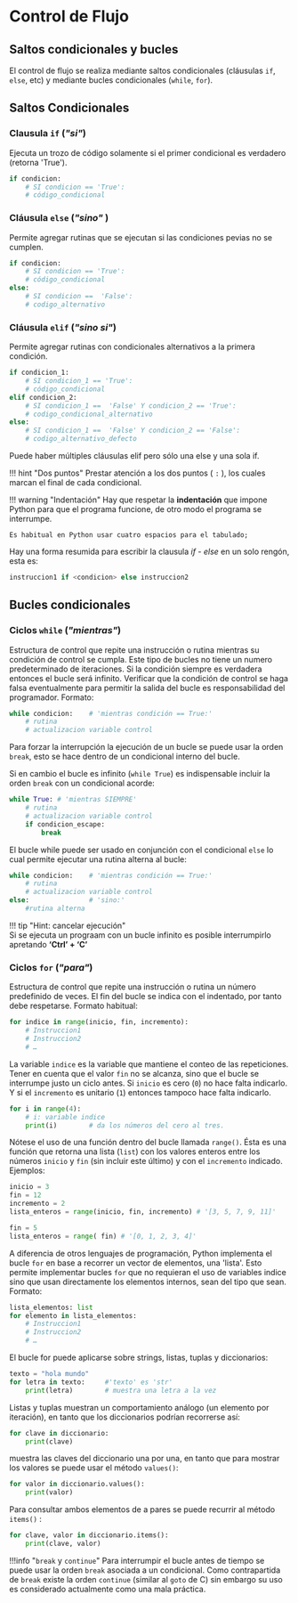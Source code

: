 

# Control de Flujo


## Saltos condicionales y bucles

El control de flujo se realiza mediante saltos condicionales (cláusulas `if`, `else`, etc) y mediante bucles condicionales (`while`, `for`).


## Saltos Condicionales

### Clausula `if` (*"si"*)

Ejecuta un trozo de código solamente si el primer condicional es verdadero (retorna 'True').

```python title="condicional if"
if condicion:
	# SI condicion == 'True':
	# código_condicional
```

### Cláusula `else` (*"sino"*  )

Permite agregar rutinas que se ejecutan si las condiciones pevias no se cumplen.


```python title="condicional if-else"
if condicion:
	# SI condicion == 'True':
	# código_condicional
else:
	# SI condicion ==  'False':
	# codigo_alternativo
```
### Cláusula `elif` (*"sino si"*)

Permite agregar rutinas con condicionales  alternativos a la primera condición.  
```python title="condicional if-elif-else"
if condicion_1:
	# SI condicion_1 == 'True':
	# código_condicional
elif condicion_2:
	# SI condicion_1 ==  'False' Y condicion_2 == 'True':
	# codigo_condicional_alternativo
else:
	# SI condicion_1 ==  'False' Y condicion_2 == 'False':
	# codigo_alternativo_defecto
```

Puede haber múltiples cláusulas elif pero sólo una else y una sola if.


!!! hint "Dos puntos" 
	Prestar atención a los dos puntos ( `:` ), los cuales marcan el final de cada condicional.

!!! warning "Indentación"
	Hay que respetar la **indentación** que impone Python para que el programa funcione, de otro modo el programa se interrumpe. 

	Es habitual en Python usar cuatro espacios para el tabulado; 


Hay una forma resumida para escribir la clausula *if - else* en un solo rengón, esta es:
```python
instruccion1 if <condicion> else instruccion2
```


## Bucles condicionales


### Ciclos `while` (*"mientras"*)

Estructura de control que repite una instrucción o rutina mientras su condición de control se cumpla. Este tipo de bucles no tiene un numero predeterminado de iteraciones. Si la condición siempre es verdadera entonces el bucle será infinito. Verificar que la condición de control se haga falsa eventualmente para permitir la salida del bucle es responsabilidad del programador. Formato:

```python title="bucle while"
while condicion:	# 'mientras condición == True:'
	# rutina
	# actualizacion variable control
```

Para forzar la interrupción la ejecución de un bucle se puede usar la orden `break`, esto se hace dentro de un condicional interno del bucle. 

Si en cambio el bucle es infinito (`while True`) es indispensable incluir la orden `break` con un condicional acorde:

```python title="bucle while-True"
while True:	# 'mientras SIEMPRE'
	# rutina
	# actualizacion variable control
	if condicion_escape:
		break

```

El bucle while puede ser usado en conjunción con el condicional `else` lo cual permite ejecutar una rutina alterna al bucle:

```python title="bucle while-else"
while condicion:	# 'mientras condición == True:'
	# rutina
	# actualizacion variable control
else:				# 'sino:'
	#rutina alterna
```
!!! tip "Hint: cancelar ejecución"  
	Si se ejecuta un prograam con un bucle infinito es posible interrumpirlo apretando **‘Ctrl’ + ‘C’**

### Ciclos `for` (*"para"*)

Estructura de control que repite una instrucción o rutina un número predefinido de veces. El fin del bucle se indica con el indentado, por tanto debe respetarse. Formato habitual:

```python title="bucle for - range()"
for indice in range(inicio, fin, incremento):
	# Instruccion1
	# Instruccion2
	# …
```

La variable `indice` es la variable que mantiene el conteo de las repeticiones. Tener en cuenta que el valor `fin` no se alcanza, sino que el bucle se interrumpe justo un ciclo antes. Si `inicio` es cero (`0`) no hace falta indicarlo. Y si el `incremento` es unitario (`1`) entonces tampoco hace falta indicarlo.

```python title="Ejemplo: contar hasta tres"
for i in range(4):
	# i: variable indice
	print(i)		# da los números del cero al tres.
```
Nótese el uso de una función dentro del bucle llamada `range()`. Ésta es una función que retorna una lista (`list`) con los valores enteros entre los números `inicio` y `fin` (sin incluir este último) y con el `incremento` indicado. Ejemplos:

```python title="función range() - completa"
inicio = 3
fin = 12
incremento = 2 
lista_enteros = range(inicio, fin, incremento) # '[3, 5, 7, 9, 11]'
```

```python title="función range() - mínimo "
fin = 5
lista_enteros = range( fin) # '[0, 1, 2, 3, 4]'
```

A diferencia de otros lenguajes de programación, Python implementa el bucle `for` en base a recorrer un vector de elementos, una 'lista'. Esto permite implementar bucles `for` que no requieran el uso de variables indice sino que usan directamente los elementos internos, sean del tipo que sean. Formato: 

```python title="bucle for - lista"
lista_elementos: list
for elemento in lista_elementos:
	# Instruccion1
	# Instruccion2
	# …
```

El bucle for puede aplicarse sobre strings, listas, tuplas y diccionarios:  

```python title="Ejemplo: recorrer string"
texto = "hola mundo"
for letra in texto:   	#'texto' es 'str'
	print(letra)		# muestra una letra a la vez
```

 Listas y tuplas muestran un comportamiento análogo (un elemento por iteración), en tanto que los diccionarios podrían recorrerse así:

```python title="recorrer claves de diccionario"
for clave in diccionario:
	print(clave)
```
muestra las claves del diccionario una por una, en tanto que para mostrar los valores se puede usar el método `values()`:

```python title="recorrer valores de diccionario"
for valor in diccionario.values():
	print(valor)
```
Para consultar ambos elementos de a pares se puede recurrir al método `items()` :

```python title="recorrer pares clave-valor de diccionario"
for clave, valor in diccionario.items():
	print(clave, valor)
```

!!!info "`break` y `continue`"
	Para interrumpir el bucle antes de tiempo se puede usar la orden `break` asociada a un condicional. Como contrapartida de `break` existe la orden `continue` (similar al `goto` de C) sin embargo su uso es considerado actualmente como una mala práctica.
